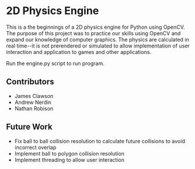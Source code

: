 # 2D Physics Engine
This is a the beginnings of a 2D physics engine for Python using OpenCV. The purpose of this project was to practice our skills using OpenCV and expand our knowledge of computer graphics. The physics are calculated in real time--it is not prerendered or simulated to allow implementation of user interaction and application to games and other applications.

Run the engine.py script to run program.

## Contributors
* James Clawson
* Andrew Nerdin
* Nathan Robison

## Future Work
* Fix ball to ball collision resolution to calculate future collisions to avoid incorrect overlap
* Implement ball to polygon collision resolution
* Implement threading to allow user interaction
